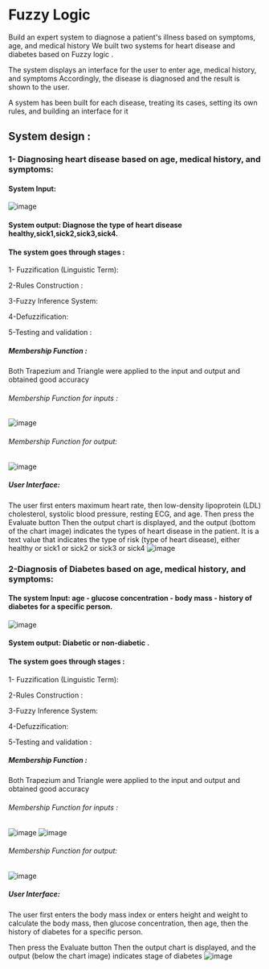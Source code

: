 # Fuzzy Logic
Build an expert system to diagnose a patient's illness based on symptoms, age, and medical history We built two systems for heart disease and diabetes based on Fuzzy logic .

The system displays an interface for the user to enter age, medical history, and symptoms
Accordingly, the disease is diagnosed and the result is shown to the user.

A system has been built for each disease, treating its cases, setting its own rules, and building an interface for it

## System design :
### 1-  Diagnosing heart disease based on age, medical history, and symptoms:
#### System Input:
![image](https://github.com/halalek/-Fuzzy-logic/assets/112726630/04431881-6e98-4abd-92cb-33dc8dba7a03)

#### System output: Diagnose the type of heart disease healthy,sick1,sick2,sick3,sick4.

#### The system goes through stages :

1- Fuzzification (Linguistic Term):

2-Rules Construction :

3-Fuzzy Inference System:

4-Defuzzification:

5-Testing and validation :

##### Membership Function  :
Both Trapezium and Triangle were applied to the input and output and obtained good accuracy

###### Membership Function for inputs :

![image](https://github.com/halalek/-Fuzzy-logic/assets/112726630/a2682836-3552-490f-921a-32073e6207d6)

###### Membership Function for output:
![image](https://github.com/halalek/-Fuzzy-logic/assets/112726630/47a434e8-4501-4d0d-80df-834b73acc538)

##### User Interface: 
The user first enters maximum heart rate, then low-density lipoprotein (LDL) cholesterol, systolic blood pressure, resting ECG, and age.
Then press the Evaluate button
Then the output chart is displayed, and the output (bottom of the chart image) indicates the types of heart disease in the patient. It is a text value that indicates the type of risk (type of heart disease), either healthy or sick1 or sick2 or sick3 or sick4
![image](https://github.com/halalek/-Fuzzy-logic/assets/112726630/470af248-9071-4b9b-8426-24aa2437c39e)





### 2-Diagnosis of Diabetes based on age, medical history, and symptoms:
#### The system Input: age - glucose concentration - body mass - history of diabetes for a specific person.

![image](https://github.com/halalek/-Fuzzy-logic/assets/112726630/c7306cda-869a-43a4-a9b8-438cfc50ec44)

#### System output: Diabetic or non-diabetic .

#### The system goes through stages :

1- Fuzzification (Linguistic Term):

2-Rules Construction :

3-Fuzzy Inference System:

4-Defuzzification:

5-Testing and validation :

##### Membership Function  :
Both Trapezium and Triangle were applied to the input and output and obtained good accuracy

###### Membership Function for inputs :

![image](https://github.com/halalek/-Fuzzy-logic/assets/112726630/5d498599-9d75-449c-9a21-d25594dca717)
![image](https://github.com/halalek/-Fuzzy-logic/assets/112726630/861153f1-9589-40d2-a0fd-fd2bbbeb27d8)

###### Membership Function for output:
![image](https://github.com/halalek/-Fuzzy-logic/assets/112726630/ef34d94e-b4f7-4a18-a077-dce80b1a89bc)

##### User Interface: 
The user first enters the body mass index or enters height and weight to calculate the body mass, then glucose concentration, then age, then the history of diabetes for a specific person.

Then press the Evaluate button
Then the output chart is displayed, and the output (below the chart image) indicates stage of diabetes
![image](https://github.com/halalek/-Fuzzy-logic/assets/112726630/89c5b8e1-475e-47b3-9b72-853646200827)



